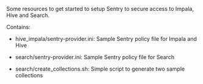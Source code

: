 Some resources to get started to setup Sentry to secure access to Impala, Hive and Search.

Contains:

* hive_impala/sentry-provider.ini:
Sample Sentry policy file for Impala and Hive

* search/sentry-provider.ini:
Sample Sentry policy file for Search

* search/create_collections.sh:
Simple script to generate two sample collections




